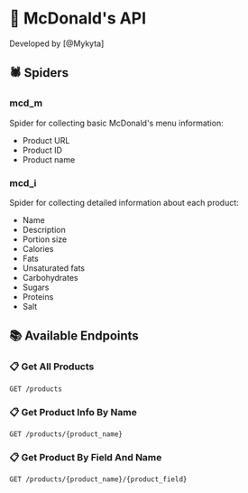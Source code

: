 # 🍔 McDonald's API

Developed by [@Mykyta]

## 🕷 Spiders

### mcd_m
Spider for collecting basic McDonald's menu information:
- Product URL
- Product ID
- Product name

### mcd_i
Spider for collecting detailed information about each product:
- Name
- Description
- Portion size
- Calories
- Fats
- Unsaturated fats
- Carbohydrates
- Sugars
- Proteins
- Salt

## 📚 Available Endpoints

### 📋 Get All Products

```
GET /products
```

### 📋 Get Product Info By Name

```
GET /products/{product_name}
```

### 📋 Get Product By Field And Name

```
GET /products/{product_name}/{product_field}
```


